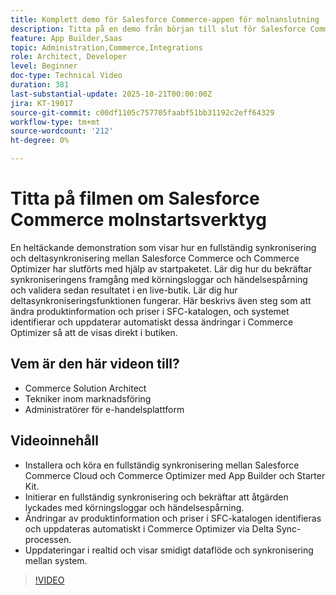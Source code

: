 ```yaml
---
title: Komplett demo för Salesforce Commerce-appen för molnanslutning
description: Titta på en demo från början till slut för Salesforce Commerce Cloud med Adobe Commerce Optimizer.
feature: App Builder,Saas
topic: Administration,Commerce,Integrations
role: Architect, Developer
level: Beginner
doc-type: Technical Video
duration: 381
last-substantial-update: 2025-10-21T00:00:00Z
jira: KT-19017
source-git-commit: c00df1105c757705faabf51bb31192c2eff64329
workflow-type: tm+mt
source-wordcount: '212'
ht-degree: 0%

---
```



# Titta på filmen om Salesforce Commerce molnstartsverktyg

En heltäckande demonstration som visar hur en fullständig synkronisering och deltasynkronisering mellan Salesforce Commerce och Commerce Optimizer har slutförts med hjälp av startpaketet. Lär dig hur du bekräftar synkroniseringens framgång med körningsloggar och händelsespårning och validera sedan resultatet i en live-butik. Lär dig hur deltasynkroniseringsfunktionen fungerar. Här beskrivs även steg som att ändra produktinformation och priser i SFC-katalogen, och systemet identifierar och uppdaterar automatiskt dessa ändringar i Commerce Optimizer så att de visas direkt i butiken.

## Vem är den här videon till?

* Commerce Solution Architect
* Tekniker inom marknadsföring
* Administratörer för e-handelsplattform

## Videoinnehåll

* Installera och köra en fullständig synkronisering mellan Salesforce Commerce Cloud och Commerce Optimizer med App Builder och Starter Kit.
* Initierar en fullständig synkronisering och bekräftar att åtgärden lyckades med körningsloggar och händelsespårning.
* Ändringar av produktinformation och priser i SFC-katalogen identifieras och uppdateras automatiskt i Commerce Optimizer via Delta Sync-processen.
* Uppdateringar i realtid och visar smidigt dataflöde och synkronisering mellan system.

>[!VIDEO](https://video.tv.adobe.com/v/3476097?captions=swe&learn=on)
